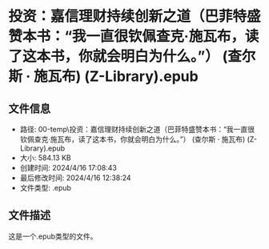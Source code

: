 ﻿# 投资：嘉信理财持续创新之道（巴菲特盛赞本书：“我一直很钦佩查克·施瓦布，读了这本书，你就会明白为什么。”） (查尔斯 · 施瓦布) (Z-Library).epub

## 文件信息
- 路径: 00-temp\投资：嘉信理财持续创新之道（巴菲特盛赞本书：“我一直很钦佩查克·施瓦布，读了这本书，你就会明白为什么。”） (查尔斯 · 施瓦布) (Z-Library).epub
- 大小: 584.13 KB
- 创建时间: 2024/4/16 17:08:43
- 最后修改时间: 2024/4/16 12:38:24
- 文件类型: .epub

## 文件描述
这是一个.epub类型的文件。

